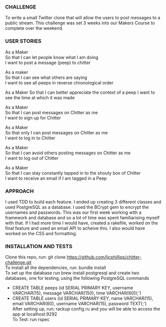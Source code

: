 
### CHALLENGE

To write a small Twitter clone that will allow the users to post messages to a public stream. This challenge was set 3 weeks into our Makers Course to complete over the weekend.   

### USER STORIES

As a Maker  
So that I can let people know what I am doing    
I want to post a message (peep) to chitter  

As a maker  
So that I can see what others are saying    
I want to see all peeps in reverse chronological order  

As a Maker
So that I can better appreciate the context of a peep
I want to see the time at which it was made

As a Maker  
So that I can post messages on Chitter as me  
I want to sign up for Chitter  

As a Maker  
So that only I can post messages on Chitter as me  
I want to log in to Chitter  

As a Maker  
So that I can avoid others posting messages on Chitter as me  
I want to log out of Chitter  

As a Maker  
So that I can stay constantly tapped in to the shouty box of Chitter  
I want to receive an email if I am tagged in a Peep  

### APPROACH

I used TDD to build each feature. I ended up creating 3 different classes and used PostgreSQL as a database. I used the BCrypt gem to encrypt the usernames and passwords. This was our first week working with a framework and database and so a lot of time was spent familiarising myself with that. If I had more time I would have, created a rakefile, worked on the final feature and used an email API to acheive this. I also would have worked on the CSS and formatting. 

### INSTALLATION AND TESTS

Clone this repo, run: git clone https://github.com/ljcphillips/chitter-challenge.git  
To install all the dependencies, run: bundle install  
To set up the database run brew install postgresql and create two databases, one for testing, using the following PostgreSQL commands  
  - CREATE TABLE peeps (id SERIAL PRIMARY KEY, username VARCHAR(15), message VARCHAR(150), time VARCHAR(60));')  
  - CREATE TABLE users (id SERIAL PRIMARY KEY, name VARCHAR(15), email VARCHAR(60), username VARCHAR(15), password TEXT);')  
After setting up, run: rackup config.ru and you will be able to access the app at localhost:9292  
To Test: run rspec
